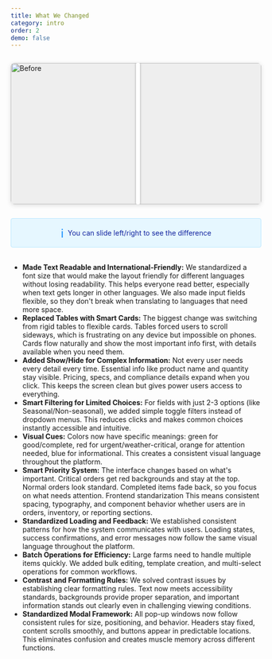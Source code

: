 ```yaml
---
title: What We Changed
category: intro
order: 2
demo: false
---
```


<!-- Centered 16:9 Aspect Ratio Before/After Image Comparison Slider for Markdown, with Green Drag and Hover Color -->

<style>
.center-container {
  display: flex;
  justify-content: center;
  align-items: center;
  width: 100%;
  margin: 2em 0;
}
.comparison-slider-wrapper {
  position: relative;
  width: 640px;
  max-width: 100%;
  aspect-ratio: 16 / 9;
}
.comparison-slider {
  position: absolute;
  inset: 0;
  width: 100%;
  height: 100%;
  overflow: hidden;
  border-radius: 8px;
  box-shadow: 0 2px 10px #0002;
  user-select: none;
  background: #eee;
  display: block;
}
.comparison-slider img {
  position: absolute;
  width: 100%;
  height: 100%;
  object-fit: cover;
  top: 0; left: 0;
}
.comparison-slider .after-image {
  clip-path: inset(0 0 0 50%);
  transition: clip-path 0.1s;
}
.comparison-slider .slider-handle {
  position: absolute;
  top: 0; left: 50%;
  width: 8px; height: 100%;
  background: #fff;
  cursor: ew-resize;
  box-shadow: 0 0 4px #0005;
  border-radius: 2px;
  transition: background 0.2s;
  z-index: 2;
}
.comparison-slider .slider-handle:hover,
.comparison-slider .slider-handle.dragging {
  background: #4FA147;
}
</style>

<div class="center-container">
  <div class="comparison-slider-wrapper">
    <div class="comparison-slider" id="mySlider">
      <img src="https://adt.wtf/img/before.png" alt="Before">
      <img src="https://adt.wtf/img/after.png" class="after-image" alt="After">
      <div class="slider-handle"></div>
    </div>
  </div>
</div>

<script>
(function() {
  const slider = document.getElementById('mySlider');
  const after = slider.querySelector('.after-image');
  const handle = slider.querySelector('.slider-handle');
  let dragging = false;

  function setSlider(x) {
    const rect = slider.getBoundingClientRect();
    let pct = Math.max(0, Math.min(1, (x - rect.left) / rect.width));
    handle.style.left = (pct * 100) + '%';
    after.style.clipPath = `inset(0 0 0 ${pct * 100}%)`;
  }

  function onDown(e) {
    dragging = true;
    document.body.style.userSelect = 'none';
    handle.classList.add('dragging');
  }
  function onUp(e) {
    dragging = false;
    document.body.style.userSelect = '';
    handle.classList.remove('dragging');
  }
  function onMove(e) {
    if (!dragging) return;
    let x = e.touches ? e.touches[0].clientX : e.clientX;
    setSlider(x);
  }

  handle.addEventListener('mousedown', onDown);
  window.addEventListener('mouseup', onUp);
  window.addEventListener('mousemove', onMove);

  handle.addEventListener('touchstart', onDown);
  window.addEventListener('touchend', onUp);
  window.addEventListener('touchmove', onMove);

  // Set initial position
  setSlider(slider.getBoundingClientRect().left + slider.offsetWidth / 2);
})();
</script>

<!-- Ant Design style single Info Alert, icon and text same size, centered, font-family follows <p> element -->
<div style="min-width: 280px; border-radius: 4px; border: 1px solid #bae7ff; background: #e6f7ff; display: flex; align-items: center; gap: 8px; padding: 12px 16px; justify-content: center; font-family: inherit;">
  <span style="color: #1890ff; font-size: 24px; display: flex; align-items: center;">&#8505;</span>
  <span style="color: #10239e; display: flex; align-items: center;">
    You can slide left/right to see the difference
  </span>
</div>
<br>

- **Made Text Readable and International-Friendly:** We standardized a font size that would make the layout friendly for different languages without losing readability. This helps everyone read better, especially when text gets longer in other languages. We also made input fields flexible, so they don't break when translating to languages that need more space.
- **Replaced Tables with Smart Cards:** The biggest change was switching from rigid tables to flexible cards. Tables forced users to scroll sideways, which is frustrating on any device but impossible on phones. Cards flow naturally and show the most important info first, with details available when you need them.
- **Added Show/Hide for Complex Information:** Not every user needs every detail every time. Essential info like product name and quantity stay visible. Pricing, specs, and compliance details expand when you click. This keeps the screen clean but gives power users access to everything.
- **Smart Filtering for Limited Choices:** For fields with just 2-3 options (like Seasonal/Non-seasonal), we added simple toggle filters instead of dropdown menus. This reduces clicks and makes common choices instantly accessible and intuitive.
- **Visual Cues:** Colors now have specific meanings: green for good/complete, red for urgent/weather-critical, orange for attention needed, blue for informational. This creates a consistent visual language throughout the platform.
- **Smart Priority System:** The interface changes based on what's important. Critical orders get red backgrounds and stay at the top. Normal orders look standard. Completed items fade back, so you focus on what needs attention. Frontend standarization This means consistent spacing, typography, and component behavior whether users are in orders, inventory, or reporting sections.
- **Standardized Loading and Feedback:** We established consistent patterns for how the system communicates with users. Loading states, success confirmations, and error messages now follow the same visual language throughout the platform.
- **Batch Operations for Efficiency:** Large farms need to handle multiple items quickly. We added bulk editing, template creation, and multi-select operations for common workflows.
- **Contrast and Formatting Rules:** We solved contrast issues by establishing clear formatting rules. Text now meets accessibility standards, backgrounds provide proper separation, and important information stands out clearly even in challenging viewing conditions.
- **Standardized Modal Framework:** All pop-up windows now follow consistent rules for size, positioning, and behavior. Headers stay fixed, content scrolls smoothly, and buttons appear in predictable locations. This eliminates confusion and creates muscle memory across different functions.